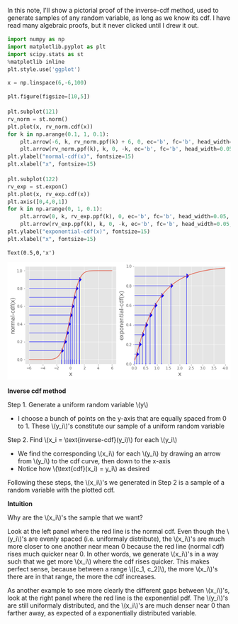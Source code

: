 
In this note, I'll show a pictorial proof of the inverse-cdf method, used to generate samples of any random variable, as long as we know its cdf. I have read many algebraic proofs, but it never clicked until I drew it out.


```python
import numpy as np
import matplotlib.pyplot as plt
import scipy.stats as st
%matplotlib inline
plt.style.use('ggplot')
```


```python
x = np.linspace(6,-6,100)
```


```python
plt.figure(figsize=[10,5])

plt.subplot(121)
rv_norm = st.norm()
plt.plot(x, rv_norm.cdf(x))
for k in np.arange(0.1, 1, 0.1):
    plt.arrow(-6, k, rv_norm.ppf(k) + 6, 0, ec='b', fc='b', head_width=0.05, head_length=0.3)
    plt.arrow(rv_norm.ppf(k), k, 0, -k, ec='b', fc='b', head_width=0.05, head_length=0.3)
plt.ylabel("normal-cdf(x)", fontsize=15)
plt.xlabel("x", fontsize=15)

plt.subplot(122)
rv_exp = st.expon()
plt.plot(x, rv_exp.cdf(x))
plt.axis([0,4,0,1])
for k in np.arange(0, 1, 0.1):
    plt.arrow(0, k, rv_exp.ppf(k), 0, ec='b', fc='b', head_width=0.05, head_length=0.1)
    plt.arrow(rv_exp.ppf(k), k, 0, -k, ec='b', fc='b', head_width=0.05, head_length=0.1)
plt.ylabel("exponential-cdf(x)", fontsize=15)
plt.xlabel("x", fontsize=15)
```




    Text(0.5,0,'x')




![png](/figure/source/2015-02-23-explain-the-inverse-cdf-method_files/2015-02-23-explain-the-inverse-cdf-method_3_1.png)


**Inverse cdf method**

Step 1. Generate a uniform random variable \\(y\\)

- I choose a bunch of points on the y-axis that are equally spaced from 0 to 1. These \\(y_i\\)'s constitute our sample of a uniform random variable

Step 2. Find \\(x_i = \text{inverse-cdf}(y_i)\\) for each \\(y_i\\)

- We find the corresponding \\(x_i\\) for each \\(y_i\\) by drawing an arrow from \\(y_i\\) to the cdf curve, then down to the x-axis
- Notice how \\(\text{cdf}(x_i) = y_i\\) as desired

Following these steps, the \\(x_i\\)'s we generated in Step 2 is a sample of a random variable with the plotted cdf.

**Intuition**

Why are the \\(x_i\\)'s the sample that we want?

Look at the left panel where the red line is the normal cdf. Even though the \\(y_i\\)'s are evenly spaced (i.e. uniformaly distribute), the \\(x_i\\)'s are much more closer to one another near mean 0 because the red line (normal cdf) rises much quicker near 0. In other words, we generate \\(x_i\\)'s in a way such that we get more \\(x_i\\) where the cdf rises quicker. This makes perfect sense, because between a range \\([c_1, c_2]\\), the more \\(x_i\\)'s there are in that range, the more the cdf increases.

As another example to see more clearly the different gaps between \\(x_i\\)'s, look at the right panel where the red line is the exponential pdf. The \\(y_i\\)'s are still uniformaly distributed, and the \\(x_i\\)'s are much denser near 0 than farther away, as expected of a exponentially distributed variable.

